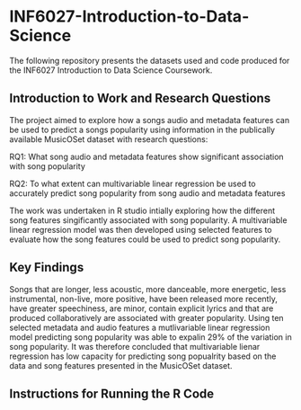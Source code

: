 # INF6027-Introduction-to-Data-Science
The following repository presents the datasets used and code produced for the INF6027 Introduction to Data Science Coursework. 

## Introduction to Work and Research Questions
The project aimed to explore how a songs audio and metadata features can be used to predict a songs popularity using information in the publically available MusicOSet dataset with research questions:

RQ1: What song audio and metadata features show significant association with song popularity 

RQ2: To what extent can multivariable linear regression be used to accurately predict song popularity from song audio and metadata features

The work was undertaken in R studio intially exploring how the different song features singificantly associated with song popularity. A multivariable linear regression model was then developed using selected features to evaluate how the song features could be used to predict song popularity. 


## Key Findings
Songs that are longer, less acoustic, more danceable, more energetic, less instrumental, non-live, more positive, have been released more recently, have greater speechiness, are minor, contain explicit lyrics and that are produced collaboratively are associated with greater popularity. Using ten selected metadata and audio features a mutlivariable linear regression model predicting song popularity was able to expalin 29% of the variation in song popularity. It was therefore concluded that multivariable lienar regression has low capacity for predicting song popualrity based on the data and song features presented in the MusicOSet dataset. 


## Instructions for Running the R Code 
